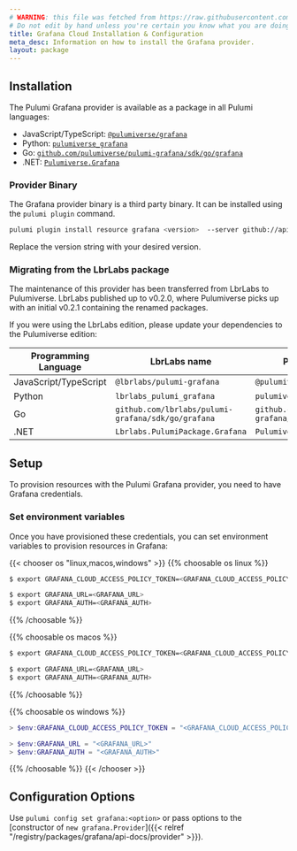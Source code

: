 ```yaml
---
# WARNING: this file was fetched from https://raw.githubusercontent.com/pulumiverse/pulumi-grafana/v0.12.2/docs/installation-configuration.md
# Do not edit by hand unless you're certain you know what you are doing!
title: Grafana Cloud Installation & Configuration
meta_desc: Information on how to install the Grafana provider.
layout: package
---
```


## Installation

The Pulumi Grafana provider is available as a package in all Pulumi languages:

* JavaScript/TypeScript: [`@pulumiverse/grafana`](https://www.npmjs.com/package/@pulumiverse/grafana)
* Python: [`pulumiverse_grafana`](https://pypi.org/project/pulumiverse-grafana/)
* Go: [`github.com/pulumiverse/pulumi-grafana/sdk/go/grafana`](https://pkg.go.dev/github.com/pulumiverse/pulumi-grafana/sdk)
* .NET: [`Pulumiverse.Grafana`](https://www.nuget.org/packages/Pulumiverse.Grafana)

### Provider Binary

The Grafana provider binary is a third party binary. It can be installed using the `pulumi plugin` command.

```bash
pulumi plugin install resource grafana <version>  --server github://api.github.com/pulumiverse
```

Replace the version string with your desired version.

### Migrating from the LbrLabs package

The maintenance of this provider has been transferred from LbrLabs to Pulumiverse.
LbrLabs published up to v0.2.0, where Pulumiverse picks up with an initial v0.2.1
containing the renamed packages.

If you were using the LbrLabs edition, please update your dependencies to the
Pulumiverse edition:

| Programming Language | LbrLabs name | Pulumiverse name |
| -- | -- | -- |
| JavaScript/TypeScript | `@lbrlabs/pulumi-grafana` | `@pulumiverse/grafana` |
| Python | `lbrlabs_pulumi_grafana` | `pulumiverse_grafana` |
| Go | `github.com/lbrlabs/pulumi-grafana/sdk/go/grafana` | `github.com/pulumiverse/pulumi-grafana/sdk/go/grafana` |
| .NET | `Lbrlabs.PulumiPackage.Grafana` | `Pulumiverse.Grafana` |

## Setup

To provision resources with the Pulumi Grafana provider, you need to have Grafana credentials. 

### Set environment variables

Once you have provisioned these credentials, you can set environment variables to provision resources in Grafana:

{{< chooser os "linux,macos,windows" >}}
{{% choosable os linux %}}

```bash
$ export GRAFANA_CLOUD_ACCESS_POLICY_TOKEN=<GRAFANA_CLOUD_ACCESS_POLICY_TOKEN>

$ export GRAFANA_URL=<GRAFANA_URL>
$ export GRAFANA_AUTH=<GRAFANA_AUTH>
```

{{% /choosable %}}

{{% choosable os macos %}}

```bash
$ export GRAFANA_CLOUD_ACCESS_POLICY_TOKEN=<GRAFANA_CLOUD_ACCESS_POLICY_TOKEN>

$ export GRAFANA_URL=<GRAFANA_URL>
$ export GRAFANA_AUTH=<GRAFANA_AUTH>
```

{{% /choosable %}}

{{% choosable os windows %}}

```powershell
> $env:GRAFANA_CLOUD_ACCESS_POLICY_TOKEN = "<GRAFANA_CLOUD_ACCESS_POLICY_TOKEN>"

> $env:GRAFANA_URL = "<GRAFANA_URL>"
> $env:GRAFANA_AUTH = "<GRAFANA_AUTH>"
```

{{% /choosable %}}
{{< /chooser >}}

## Configuration Options

Use `pulumi config set grafana:<option>` or pass options to the [constructor of `new grafana.Provider`]({{< relref "/registry/packages/grafana/api-docs/provider" >}}).
